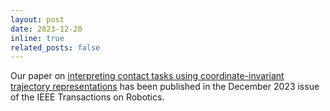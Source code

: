 ```yaml
---
layout: post
date: 2023-12-20
inline: true
related_posts: false
---
```


Our paper on [interpreting contact tasks using coordinate-invariant trajectory representations](https://ieeexplore.ieee.org/stamp/stamp.jsp?tp=&arnumber=10269543) has been published in the December 2023 issue of the IEEE Transactions on Robotics.
